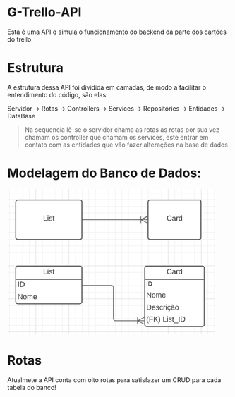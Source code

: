 # G-Trello-API

Esta é uma API q simula o funcionamento do backend da parte dos cartões do trello

# Estrutura

A estrutura dessa API foi dividida em camadas, de modo a facilitar o entendimento do código, são elas:

Servidor -> Rotas -> Controllers -> Services -> Repositóries -> Entidades -> DataBase

> Na sequencia lê-se o servidor chama as rotas as rotas por sua vez chamam os controller que chamam os services, este entrar em contato com as entidades que vão fazer alterações na base de dados

# Modelagem do Banco de Dados:

![modelagem do bando de dados](./img/Modelagem.png)

# Rotas

Atualmete a API conta com oito rotas para satisfazer um CRUD para cada tabela do banco!

